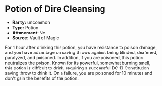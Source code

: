 
# Potion of Dire Cleansing

* **Rarity:** uncommon
* **Type:** Potion
* **Attunement:** No
* **Source:** Vault of Magic


For 1 hour after drinking this potion, you have resistance to poison damage, and you have advantage on saving throws against being blinded, deafened, paralyzed, and poisoned. In addition, if you are poisoned, this potion neutralizes the poison. Known for its powerful, somewhat burning smell, this potion is difficult to drink, requiring a successful DC 13 Constitution saving throw to drink it. On a failure, you are poisoned for 10 minutes and don't gain the benefits of the potion.
